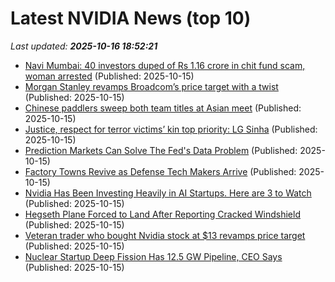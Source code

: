 # Latest NVIDIA News (top 10)
_Last updated: **2025-10-16 18:52:21**_

- [Navi Mumbai: 40 investors duped of Rs 1.16 crore in chit fund scam, woman arrested](https://timesofindia.indiatimes.com/city/mumbai/navi-mumbai-40-investors-duped-of-rs-1-16-crore-in-chit-fund-scam-woman-arrested/articleshow/124588358.cms) (Published: 2025-10-15)
- [Morgan Stanley revamps Broadcom’s price target with a twist](https://www.thestreet.com/technology/morgan-stanley-revamps-broadcoms-price-target-with-a-twist) (Published: 2025-10-15)
- [Chinese paddlers sweep both team titles at Asian meet](https://timesofindia.indiatimes.com/city/bhubaneswar/chinese-paddlers-sweep-both-team-titles-at-asian-meet/articleshow/124588304.cms) (Published: 2025-10-15)
- [Justice, respect for terror victims’ kin top priority: LG Sinha](https://timesofindia.indiatimes.com/city/srinagar/justice-respect-for-terror-victims-kin-top-priority-lg-sinha/articleshow/124588328.cms) (Published: 2025-10-15)
- [Prediction Markets Can Solve The Fed's Data Problem](https://biztoc.com/x/5ee91e876a9dfcf5) (Published: 2025-10-15)
- [Factory Towns Revive as Defense Tech Makers Arrive](https://biztoc.com/x/6b37f6d2ac1c72ce) (Published: 2025-10-15)
- [Nvidia Has Been Investing Heavily in AI Startups. Here are 3 to Watch](https://biztoc.com/x/7a5a5446af6d9b72) (Published: 2025-10-15)
- [Hegseth Plane Forced to Land After Reporting Cracked Windshield](https://biztoc.com/x/667577153cd161fa) (Published: 2025-10-15)
- [Veteran trader who bought Nvidia stock at $13 revamps price target](https://biztoc.com/x/44b50eb1fa57ff54) (Published: 2025-10-15)
- [Nuclear Startup Deep Fission Has 12.5 GW Pipeline, CEO Says](https://biztoc.com/x/d008621866872a0c) (Published: 2025-10-15)

